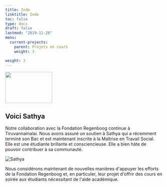 ```yaml
---
title: Inde
linktitle: Inde
toc: false
type: docs
draft: false
lastmod: "2019-11-26"
menu:
  current-projects:
    parent: Projets en cours
    weight: 3

weight: 3
---
```

<img src="/img/India/India_Flag.png" style="float=left;width:150px;height:100px;">

## Voici Sathya

Notre collaboration avec la Fondation Regenboog continue à Tiruvannamalai. Nous avons assuré un soutien à Sathya qui a récemment terminé son Bac et est maintenant inscrite à la Maîtrise en Travail Social. Elle est une étudiante brillante et consciencieuse. Elle a bien hâte de pouvoir contribuer à sa communauté.

![Sathya](/img/India/Sathya.jpeg)

Nous considérons maintenant de nouvelles manières d'appuyer les efforts de la Fondation Regenboog et, en particuler, leur projet d'offrir des cours en soirée aux étudiants nécessitant de l'aide académique.

